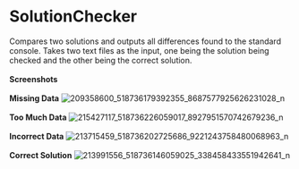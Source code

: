 # SolutionChecker
Compares two solutions and outputs all differences found to the standard console. Takes two text files as the input, one being the solution being checked and the other being the correct solution.
<br>
<br>
<b>Screenshots</b>
<br>
<br>
<b>Missing Data</b>
![209358600_518736179392355_8687577925626231028_n](https://user-images.githubusercontent.com/78386606/124786572-6fe85c80-df0d-11eb-9f34-ee532b58233a.jpg)
<br>
<br>
<b>Too Much Data</b>
![215427117_518736226059017_8927951570742679236_n](https://user-images.githubusercontent.com/78386606/124786791-9f976480-df0d-11eb-967c-1e5b0879935b.jpg)
<br>
<br>
<b>Incorrect Data</b>
![213715459_518736202725686_9221243758480068963_n](https://user-images.githubusercontent.com/78386606/124786882-b5a52500-df0d-11eb-8203-bb2f69f4f839.jpg)
<br>
<br>
<b>Correct Solution</b>
![213991556_518736146059025_338458433551942641_n](https://user-images.githubusercontent.com/78386606/124786989-c9e92200-df0d-11eb-8461-ec7befe13e2a.jpg)
